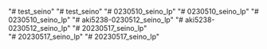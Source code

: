 "# test_seino" 
"# test_seino" 
"# 0230510_seino_lp" 
"# 0230510_seino_lp" 
"# 0230510_seino_lp" 
"# aki5238-0230512_seino_lp" 
"# aki5238-0230512_seino_lp" 
"# 20230517_seino_lp"  
"# 20230517_seino_lp" 
"# 20230517_seino_lp" 
